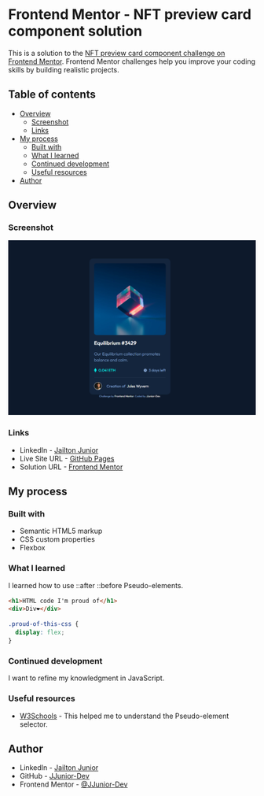 # Frontend Mentor - NFT preview card component solution

This is a solution to the [NFT preview card component challenge on Frontend Mentor](https://www.frontendmentor.io/challenges/nft-preview-card-component-SbdUL_w0U). Frontend Mentor challenges help you improve your coding skills by building realistic projects. 

## Table of contents

- [Overview](#overview)
  - [Screenshot](#screenshot)
  - [Links](#links)
- [My process](#my-process)
  - [Built with](#built-with)
  - [What I learned](#what-i-learned)
  - [Continued development](#continued-development)
  - [Useful resources](#useful-resources)
- [Author](#author)

## Overview

### Screenshot

![](./src/images/screenshot.png)

### Links

- LinkedIn - [Jailton Junior](https://www.linkedin.com/in/dev-jjunior/)
- Live Site URL - [GitHub Pages](https://jjunior-dev.github.io/NFT-preview-card-component/)
- Solution URL - [Frontend Mentor](https://www.frontendmentor.io/solutions/nft-preview-card-component-solution-enjSelTHHQ)

## My process

### Built with

- Semantic HTML5 markup
- CSS custom properties
- Flexbox

### What I learned

I learned how to use ::after ::before Pseudo-elements.

```html
<h1>HTML code I'm proud of</h1>
<div>Div❤️</div>
```
```css
.proud-of-this-css {
  display: flex;
}
```

### Continued development

I want to refine my knowledgment in JavaScript.

### Useful resources

- [W3Schools](https://www.w3schools.com/css/css_pseudo_elements.asp) - This helped me to understand the Pseudo-element selector.

## Author

- LinkedIn - [Jailton Junior](https://www.linkedin.com/in/dev-jjunior/)
- GitHub - [JJunior-Dev](https://github.com/JJunior-Dev)
- Frontend Mentor - [@JJunior-Dev](https://www.frontendmentor.io/profile/JJunior-Dev)
